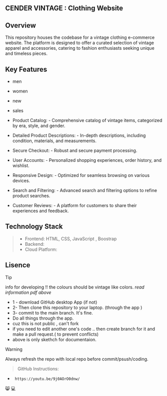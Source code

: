 ## CENDER VINTAGE : Clothing Website

## Overview

This repository houses the codebase for a vintage clothing e-commerce website. The platform is designed to offer a curated selection of vintage apparel and accessories, catering to fashion enthusiasts seeking unique and timeless pieces.

## Key Features
- men
- women
- new
- sales

- Product Catalog:
               - Comprehensive catalog of vintage items, categorized by era, style, and gender.
 - Detailed Product Descriptions:
              - In-depth descriptions, including condition, materials, and measurements.
 - Secure Checkout:
              - Robust and secure payment processing.
 - User Accounts:
              - Personalized shopping experiences, order history, and wishlist.
 - Responsive Design:
              - Optimized for seamless browsing on various devices.
 - Search and Filtering:
              - Advanced search and filtering options to refine product searches.
 - Customer Reviews:
             - A platform for customers to share their experiences and feedback.

## Technology Stack
> - Frontend: HTML, CSS, JavaScript , Boostrap
> - Backend: 
> - Cloud Platform: 

## Lisence

> [!TIP]
> info for developing 
!! the colours should be vintage like colors.
*read information pdf above*
> 
- 1 - download GitHub desktop App (if not)
- 2- Then clone this repository to your laptop. (through the app )
- 3- commit to  the main branch. It's fine.
-  Do all things through the app.
- cuz this is not public , can't fork
- if you need to edit another one's code .. then create branch for it and make a pull request.( to prevent conflicts)
- above is only skethch for documentaion.
  
> [!WARNING]
> Always refresh the repo with local repo before commit/psush/coding. 


> GitHub Instructions:
-      https://youtu.be/9j0AOrO0dnw/
😸
💻


